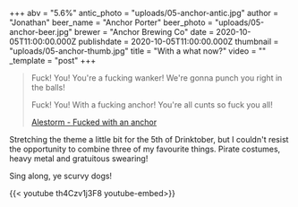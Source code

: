 +++
abv = "5.6%"
antic_photo = "uploads/05-anchor-antic.jpg"
author = "Jonathan"
beer_name = "Anchor Porter"
beer_photo = "uploads/05-anchor-beer.jpg"
brewer = "Anchor Brewing Co"
date = 2020-10-05T11:00:00.000Z
publishdate = 2020-10-05T11:00:00.000Z
thumbnail = "uploads/05-anchor-thumb.jpg"
title = "With a what now?"
video = ""
_template = "post"
+++

> Fuck! You! You're a fucking wanker! We're gonna punch you right in the balls!
>
> Fuck! You! With a fucking anchor! You're all cunts so fuck you all!
>
> [Alestorm - Fucked with an anchor](https://youtu.be/th4Czv1j3F8)

Stretching the theme a little bit for the 5th of Drinktober, but I couldn't resist the opportunity to combine three of my favourite things. Pirate costumes, heavy metal and gratuitous swearing!

Sing along, ye scurvy dogs!

{{< youtube th4Czv1j3F8 youtube-embed>}}
